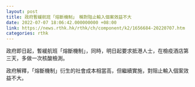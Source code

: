 ```yaml
---
layout: post
title: 政府暫緩航班「熔斷機制」　稱對阻止輸入個案效益不大
date: 2022-07-07 18:06:42.000000000 +08:00
link: https://news.rthk.hk/rthk/ch/component/k2/1656684-20220707.htm
categories: rthk
---
```


政府即日起，暫緩航班「熔斷機制」，同時，明日起要求抵港人士，在檢疫酒店第三天，多做一次核酸檢測。

政府解釋，「熔斷機制」衍生的社會成本相當高，但繼續實施，對阻止輸入個案效益不大。
